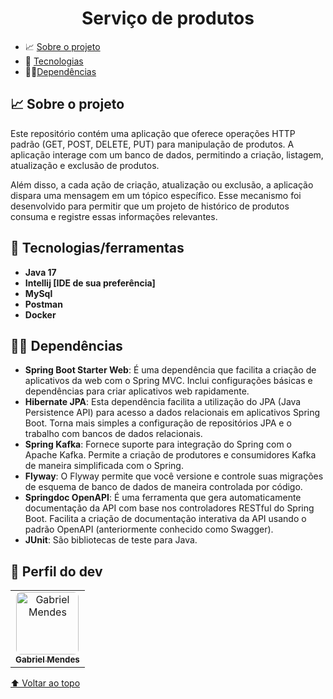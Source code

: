 <h1 id="nome-do-projeto" align="center">Serviço de produtos</h1>

- 📈 [Sobre o projeto](#about)
- 🤖 [Tecnologias](#technologies)
- 🧑‍🔧[Dependências](#dependencies)

<h2 id="about">📈 Sobre o projeto</h2> 

Este repositório contém uma aplicação que oferece operações HTTP padrão (GET, POST, DELETE, PUT) para manipulação de produtos. A aplicação interage com um banco de dados, permitindo a criação, listagem, atualização e exclusão de produtos.

Além disso, a cada ação de criação, atualização ou exclusão, a aplicação dispara uma mensagem em um tópico específico. Esse mecanismo foi desenvolvido para permitir que um projeto de histórico de produtos consuma e registre essas informações relevantes.

<h2 id="technologies">🤖 Tecnologias/ferramentas</h2>  

- **Java 17**
- **Intellij [IDE de sua preferência]**
- **MySql**
- **Postman**
- **Docker**

<h2 id="dependencies">🧑‍🔧 Dependências</h2>  

- **Spring Boot Starter Web**: É uma dependência que facilita a criação de aplicativos da web com o Spring MVC. Inclui configurações básicas e dependências para criar aplicativos web rapidamente.
- **Hibernate JPA**: Esta dependência facilita a utilização do JPA (Java Persistence API) para acesso a dados relacionais em aplicativos Spring Boot. Torna mais simples a configuração de repositórios JPA e o trabalho com bancos de dados relacionais.
- **Spring Kafka**: Fornece suporte para integração do Spring com o Apache Kafka. Permite a criação de produtores e consumidores Kafka de maneira simplificada com o Spring.
- **Flyway**: O Flyway permite que você versione e controle suas migrações de esquema de banco de dados de maneira controlada por código.
- **Springdoc OpenAPI**: É uma ferramenta que gera automaticamente documentação da API com base nos controladores RESTful do Spring Boot. Facilita a criação de documentação interativa da API usando o padrão OpenAPI (anteriormente conhecido como Swagger).
- **JUnit**: São bibliotecas de teste para Java.

## 🤝 Perfil do dev

<table>
  <tr>
    <td align="center">
      <a href="https://www.linkedin.com/in/gabriel-mendes-3a668917b/">
        <img style="border-radius: 8px" src="https://avatars.githubusercontent.com/Gabriel-developer-01" width="100px;" alt="Gabriel Mendes"/><br>
        <sub>
          <b>Gabriel Mendes</b>
        </sub>
      </a>
    </td>
  </tr>
</table>

[⬆ Voltar ao topo](#nome-do-projeto)

